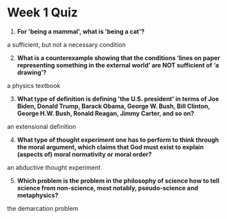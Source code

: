 # Week 1 Quiz

1. **For 'being a mammal', what is 'being a cat'?**

a sufficient, but not a necessary condition

2. **What is a counterexample showing that the conditions ‘lines on paper representing something in the external world’ are NOT sufficient of ‘a drawing’?**

a physics textbook

3. **What type of definition is defining 'the U.S. president' in terms of Joe Biden, Donald Trump, Barack Obama, George W. Bush, Bill Clinton, George H.W. Bush, Ronald Reagan, Jimmy Carter, and so on?**

an extensional definition

4. **What type of thought experiment one has to perform to think through the moral argument, which claims that God must exist to explain (aspects of) moral normativity or moral order?**

an abductive thought experiment

5. **Which problem is the problem in the philosophy of science how to tell science from non-science, most notably, pseudo-science and metaphysics?**

the demarcation problem



